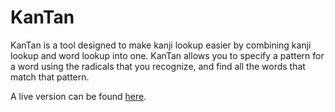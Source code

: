 # KanTan

KanTan is a tool designed to make kanji lookup easier by combining kanji lookup and word lookup into one. KanTan allows you to
specify a pattern for a word using the radicals that you recognize, and find all the words that match that pattern.

A live version can be found [here](http://itayperl.github.io/kantan/ui).
